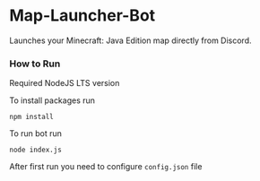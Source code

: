 # Map-Launcher-Bot
Launches your Minecraft: Java Edition map directly from Discord.




### How to Run
Required NodeJS LTS version 

To install packages run
```
npm install
```

To run bot run
```
node index.js
```

After first run you need to configure `config.json` file
